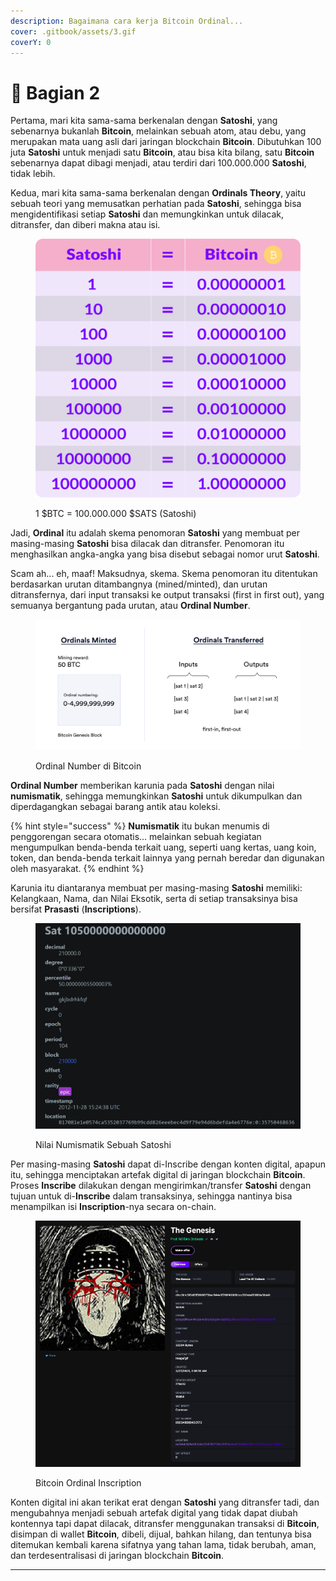 ```yaml
---
description: Bagaimana cara kerja Bitcoin Ordinal...
cover: .gitbook/assets/3.gif
coverY: 0
---
```


# 📜 Bagian 2

Pertama, mari kita sama-sama berkenalan dengan **Satoshi**, yang sebenarnya bukanlah **Bitcoin**, melainkan sebuah atom, atau debu, yang merupakan mata uang asli dari jaringan blockchain **Bitcoin**. Dibutuhkan 100 juta **Satoshi** untuk menjadi satu **Bitcoin**, atau bisa kita bilang, satu **Bitcoin** sebenarnya dapat dibagi menjadi, atau terdiri dari 100.000.000 **Satoshi**, tidak lebih.

Kedua, mari kita sama-sama berkenalan dengan **Ordinals Theory**, yaitu sebuah teori yang memusatkan perhatian pada **Satoshi**, sehingga bisa mengidentifikasi setiap **Satoshi** dan memungkinkan untuk dilacak, ditransfer, dan diberi makna atau isi.

<figure><img src=".gitbook/assets/6320c3414c6fc0f1fc21264f_1C-satoshi-btc.png" alt=""><figcaption><p>1 $BTC = 100.000.000 $SATS (Satoshi)</p></figcaption></figure>

Jadi, **Ordinal** itu adalah skema penomoran **Satoshi** yang membuat per masing-masing **Satoshi** bisa dilacak dan ditransfer. Penomoran itu menghasilkan angka-angka yang bisa disebut sebagai nomor urut **Satoshi**.

Scam ah... eh, maaf! Maksudnya, skema. Skema penomoran itu ditentukan berdasarkan urutan ditambangnya (mined/minted), dan urutan ditransfernya, dari input transaksi ke output transaksi (first in first out), yang semuanya bergantung pada urutan, atau **Ordinal Number**.

<figure><img src=".gitbook/assets/65675d95164c888a56228a91_65525231c4e72816e759f96d_6525b1367a92d96d094123d8_ordinals-theory-diagram.png" alt=""><figcaption><p>Ordinal Number di Bitcoin</p></figcaption></figure>

**Ordinal Number** memberikan karunia pada **Satoshi** dengan nilai **numismatik**, sehingga memungkinkan **Satoshi** untuk dikumpulkan dan diperdagangkan sebagai barang antik atau koleksi.

{% hint style="success" %}
**Numismatik** itu bukan menumis di penggorengan secara otomatis... melainkan sebuah kegiatan mengumpulkan benda-benda terkait uang, seperti uang kertas, uang koin, token, dan benda-benda terkait lainnya yang pernah beredar dan digunakan oleh masyarakat.
{% endhint %}

Karunia itu diantaranya membuat per masing-masing **Satoshi** memiliki: Kelangkaan, Nama, dan Nilai Eksotik, serta di setiap transaksinya bisa bersifat **Prasasti** (**Inscriptions**).

<figure><img src=".gitbook/assets/image2-1.webp" alt=""><figcaption><p>Nilai Numismatik Sebuah Satoshi</p></figcaption></figure>

Per masing-masing **Satoshi** dapat di-Inscribe dengan konten digital, apapun itu, sehingga menciptakan artefak digital di jaringan blockchain **Bitcoin**. Proses **Inscribe** dilakukan dengan mengirimkan/transfer **Satoshi** dengan tujuan untuk di-**Inscribe** dalam transaksinya, sehingga nantinya bisa menampilkan isi **Inscription**-nya secara on-chain.

<figure><img src=".gitbook/assets/Screen Shot 2024-07-18 at 13.59.12.png" alt=""><figcaption><p>Bitcoin Ordinal Inscription</p></figcaption></figure>

Konten digital ini akan terikat erat dengan **Satoshi** yang ditransfer tadi, dan mengubahnya menjadi sebuah artefak digital yang tidak dapat diubah kontennya tapi dapat dilacak, ditransfer menggunakan transaksi di **Bitcoin**, disimpan di wallet **Bitcoin**, dibeli, dijual, bahkan hilang, dan tentunya bisa ditemukan kembali karena sifatnya yang tahan lama, tidak berubah, aman, dan terdesentralisasi di jaringan blockchain **Bitcoin**.

***
